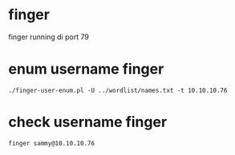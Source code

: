 # finger

finger running di port 79

# enum username finger

    ./finger-user-enum.pl -U ../wordlist/names.txt -t 10.10.10.76

# check username finger

    finger sammy@10.10.10.76



